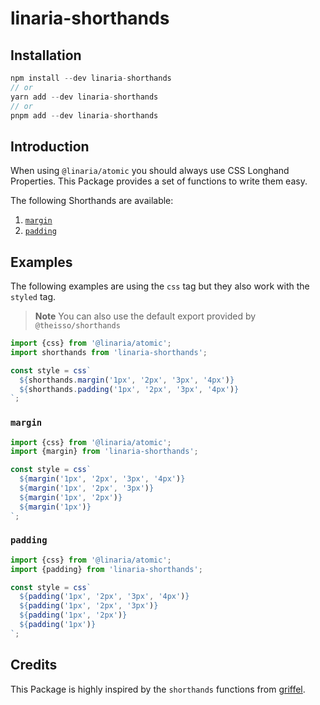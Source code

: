 # linaria-shorthands

## Installation

```js
npm install --dev linaria-shorthands
// or
yarn add --dev linaria-shorthands
// or
pnpm add --dev linaria-shorthands
```

## Introduction

When using `@linaria/atomic`
you should always use
CSS Longhand Properties.
This Package provides a set of functions to
write them easy.

The following Shorthands are available:

1. [`margin`](#margin)
2. [`padding`](#padding)

## Examples

The following examples are using the `css` tag but they also
work with the `styled` tag.

> **Note**
> You can also use the default export provided by `@theisso/shorthands`

```ts
import {css} from '@linaria/atomic';
import shorthands from 'linaria-shorthands';

const style = css`
  ${shorthands.margin('1px', '2px', '3px', '4px')}
  ${shorthands.padding('1px', '2px', '3px', '4px')}
`;
```

### `margin`

```ts
import {css} from '@linaria/atomic';
import {margin} from 'linaria-shorthands';

const style = css`
  ${margin('1px', '2px', '3px', '4px')}
  ${margin('1px', '2px', '3px')}
  ${margin('1px', '2px')}
  ${margin('1px')}
`;
```

### `padding`

```ts
import {css} from '@linaria/atomic';
import {padding} from 'linaria-shorthands';

const style = css`
  ${padding('1px', '2px', '3px', '4px')}
  ${padding('1px', '2px', '3px')}
  ${padding('1px', '2px')}
  ${padding('1px')}
`;
```

## Credits

This Package is highly inspired by the `shorthands` functions from [griffel](https://griffel.js.org/).

